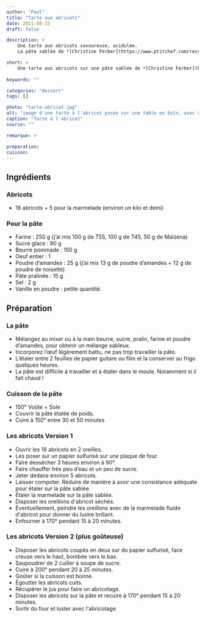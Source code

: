 ```yaml
---
author: "Paul"
title: "Tarte aux abricots"
date: 2021-08-22
draft: false

description: >
    Une tarte aux abricots savoureuse, acidulée.
    La pâte sablée de *[Christine Ferber](https://www.ptitchef.com/recettes/autre/pate-sablee-au-pralin-et-aux-noisettes-christine-ferber-fid-98212)* est un must qui vous permettra de goûter pleinement ce délicieux dessert.

short: >
    Une tarte aux abricots sur une pâte sablée de *[Christine Ferber](https://www.ptitchef.com/recettes/autre/pate-sablee-au-pralin-et-aux-noisettes-christine-ferber-fid-98212)*.
    
keywords: ""

categories: "dessert"
tags: []

photo: "tarte-abricot.jpg"
alt: "image d'une tarte à l'abricot posée sur une table en bois, avec quelques abricots de part et d'autre"
caption: "Tarte à l'abricot"
source: ""

remarque: >

preparation: 
cuisson: 
---
```



## Ingrédients
### Abricots
- 18 abricots + 5 pour la marmelade (environ un kilo et demi)
### Pour la pâte
- Farine : 250 g (j’ai mis 100 g de T55, 100 g de T45, 50 g de Maïzena)
- Sucre glace : 90 g
- Beurre pommade : 150 g
- Oeuf entier : 1
- Poudre d’amandes : 25 g (j’ai mis 13 g de poudre d’amandes + 12 g de poudre de noisette)
- Pâte pralinée : 15 g
- Sel : 2 g
- Vanille en poudre : petite quantité.
## Préparation
### La pâte
- Mélangez au mixer ou à la main beurre, sucre, pralin, farine et poudre d’amandes, pour obtenir un  mélange sableux.
- Incorporez l’œuf légèrement battu, ne pas trop travailler la pâte.
- L’étaler entre 2 feuilles de papier guitare ou film et la conserver au frigo quelques heures.
- La pâte est difficile à travailler et à étaler dans le moule. Notamment si il fait chaud !
### Cuisson de la pâte
- 150° Voûte + Sole
- Couvrir la pâte étalée de poids.
- Cuire à 150° entre 30 et 50 minutes
### Les abricots Version 1
- Ouvrir les 18 abricots en 2 oreilles.
- Les poser sur un papier sulfurisé sur une plaque de four.
- Faire dessécher 3 heures environ à 90°.
- Faire chauffer très peu d’eau et un peu de sucre.
- Jeter dedans environ 5 abricots.
- Laisser compoter. Réduire de manière à avoir une consistance adéquate pour étaler sur la pâte sablée.
- Étaler la marmelade sur la pâte sablée.
- Disposer les oreillons d'abricot séchés.
- Éventuellement, peindre les oreillons avec de la marmelade fluide d'abricot pour donner du lustre brillant.
- Enfourner à 170° pendant 15 à 20 minutes.
### Les abricots Version 2 (plus goûteuse)
- Disposer les abricots coupés en deux sur du papier sulfurisé, face creuse vers le haut, bombée vers le bas.
- Saupoudrer de 2 cuiller à soupe de sucre.
- Cuire à 200° pendant 20 à 25 minutes.
- Goûter si la cuisson est bonne.
- Égoutter les abricots cuits.
- Récupérer le jus pour faire un abricotage.
- Disposer les abricots sur la pâte et recuire à 170° pendant 15 à 20 minutes.
- Sortir du four et luster avec l'abricotage.


